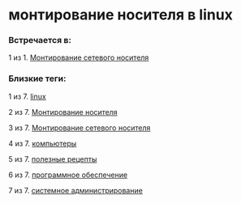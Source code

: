 # монтирование носителя в linux

### Встречается в:

1 из 1. [Монтирование сетевого носителя](../Компьютеры%20и%20софт/Linux/Монтирование%20сетевого%20носителя.md)


### Близкие теги:

1 из 7. [linux](../__tags/linux.md)

2 из 7. [Монтирование носителя](../__tags/montirovanie_nositelya.md)

3 из 7. [Монтирование сетевого носителя](../__tags/montirovanie_setevogo_nositelya.md)

4 из 7. [компьютеры](../__tags/kompytery.md)

5 из 7. [полезные рецепты](../__tags/poleznye_retsepty.md)

6 из 7. [программное обеспечение](../__tags/programmnoe_obespechenie.md)

7 из 7. [системное администрирование](../__tags/sistemnoe_administrirovanie.md)

